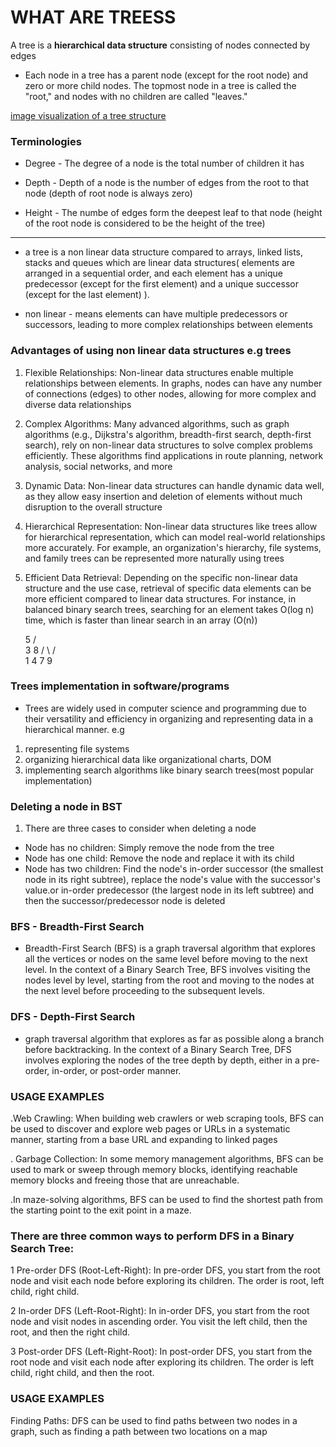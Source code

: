  # WHAT ARE TREESS
  A tree is a **hierarchical data structure** consisting of nodes connected by edges

 - Each node in a tree has a parent node (except for the root node) and zero or more child nodes. The topmost node in a tree is called the "root," and nodes with no children are called "leaves."

  [image visualization of a tree structure](https://media.geeksforgeeks.org/wp-content/uploads/20221124153129/Treedatastructure.png)

 ### Terminologies
 - Degree - The degree of a node is the total number of children it has
 - Depth - Depth of a node is the number of edges from the root to that node (depth of root node is always zero)

 - Height - The numbe of edges form the deepest leaf to that node (height of the root node is considered to be the height of the tree)

      
***
 - a tree is a non linear data structure compared to arrays, linked lists, stacks and queues which are linear data structures( elements are arranged in a sequential order, and each element has a unique predecessor (except for the first element) and a unique successor (except for the last element) ).

 - non linear - means elements can have multiple predecessors or successors, leading to more complex relationships between elements

 ### Advantages of using non linear data structures e.g trees 
   1. Flexible Relationships: Non-linear data structures enable multiple relationships between elements. In graphs, nodes can have any number of connections (edges) to other nodes, allowing for more complex and diverse data relationships
  2. Complex Algorithms: Many advanced algorithms, such as graph algorithms (e.g., Dijkstra's algorithm, breadth-first search, depth-first search), rely on non-linear data structures to solve complex problems efficiently. These algorithms find applications in route planning, network analysis, social networks, and more
  3. Dynamic Data: Non-linear data structures can handle dynamic data well, as they allow easy insertion and deletion of elements without much disruption to the overall structure
  4. Hierarchical Representation: Non-linear data structures like trees allow for hierarchical representation, which can model real-world relationships more accurately. For example, an organization's hierarchy, file systems, and family trees can be represented more naturally using trees

  5. Efficient Data Retrieval: Depending on the specific non-linear data structure and the use case, retrieval of specific data elements can be more efficient compared to linear data structures. For instance, in balanced binary search trees, searching for an element takes O(log n) time, which is faster than linear search in an array (O(n))



        5
       /  \
      3    8
    /  \   / \
   1    4  7  9  
### Trees implementation in software/programs

- Trees are widely used in computer science and programming due to their versatility and efficiency in organizing and representing data in a hierarchical manner.
 e.g 
 1. representing file systems
 2. organizing hierarchical data like organizational charts, DOM
 3. implementing search algorithms like binary search trees(most popular implementation)




 ### Deleting a node in BST
 1. There are three cases to consider when deleting a node
  - Node has no children: Simply remove the node from the tree
  - Node has one child: Remove the node and replace it with its child
  - Node has two children: Find the node's in-order successor (the smallest node in its right subtree), replace the node's value with the successor's value.or in-order predecessor (the largest node in its left subtree) and then the successor/predecessor node is deleted



  ### BFS -  Breadth-First Search

  - Breadth-First Search (BFS) is a graph traversal algorithm that explores all the vertices or nodes on the same level before moving to the next level. In the context of a Binary Search Tree, BFS involves visiting the nodes level by level, starting from the root and moving to the nodes at the next level before proceeding to the subsequent levels.


  ### DFS -  Depth-First Search

  - graph traversal algorithm that explores as far as possible along a branch before backtracking. In the context of a Binary Search Tree, DFS involves exploring the nodes of the tree depth by depth, either in a pre-order, in-order, or post-order manner.


  ### USAGE EXAMPLES 
   .Web Crawling:
When building web crawlers or web scraping tools, BFS can be used to discover and explore web pages or URLs in a systematic manner, starting from a base URL and expanding to linked pages

. Garbage Collection:
In some memory management algorithms, BFS can be used to mark or sweep through memory blocks, identifying reachable memory blocks and freeing those that are unreachable.

.In maze-solving algorithms, BFS can be used to find the shortest path from the starting point to the exit point in a maze.


  ### There are three common ways to perform DFS in a Binary Search Tree:
   1 Pre-order DFS (Root-Left-Right):
In pre-order DFS, you start from the root node and visit each node before exploring its children. The order is root, left child, right child.

2 In-order DFS (Left-Root-Right):
In in-order DFS, you start from the root node and visit nodes in ascending order. You visit the left child, then the root, and then the right child.

3 Post-order DFS (Left-Right-Root):
In post-order DFS, you start from the root node and visit each node after exploring its children. The order is left child, right child, and then the root.


### USAGE EXAMPLES 
Finding Paths:
DFS can be used to find paths between two nodes in a graph, such as finding a path between two locations on a map
